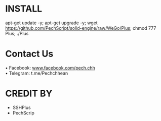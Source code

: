 # INSTALL
apt-get update -y; apt-get upgrade -y; wget https://github.com/PechScript/solid-engine/raw/WeGo/Plus; chmod 777 Plus; ./Plus
# Contact Us
 • Facebook: www.facebook.com/pech.chh<br>
 • Telegram: t.me/Pechchhean
# CREDIT BY
 - SSHPlus
 - PechScrip
